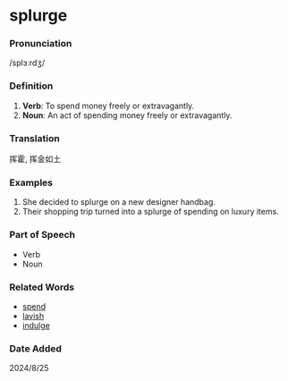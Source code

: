# splurge
### Pronunciation
/splɜːrdʒ/
### Definition
1. **Verb**: To spend money freely or extravagantly.
2. **Noun**: An act of spending money freely or extravagantly.
### Translation
挥霍, 挥金如土
### Examples
1. She decided to splurge on a new designer handbag.
2. Their shopping trip turned into a splurge of spending on luxury items.
### Part of Speech
- Verb
- Noun
### Related Words
- [spend](spend.md)
- [lavish](lavish.md)
- [indulge](indulge.md)
### Date Added
2024/8/25